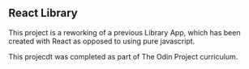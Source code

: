 ## React Library

This project is a reworking of a previous Library App, which has been created with React as opposed to using pure javascript.

This projecdt was completed as part of The Odin Project curriculum.
